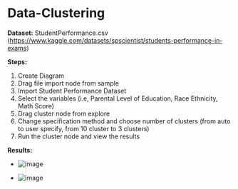 # Data-Clustering

**Dataset:** StudentPerformance.csv (https://www.kaggle.com/datasets/spscientist/students-performance-in-exams)

**Steps:**
1. Create Diagram
2. Drag file import node from sample
3. Import Student Performance Dataset
4. Select the variables (i.e, Parental Level of Education, Race Ethnicity, Math Score) 
5. Drag cluster node from explore
6. Change specification method and choose number of clusters (from auto to user specify, from 10 cluster to 3 clusters)
7. Run the cluster node and view the results

**Results:**
- ![image](https://user-images.githubusercontent.com/98597962/160193883-502e5c58-603a-4e78-bd19-7769a2c6fd39.png)

- ![image](https://user-images.githubusercontent.com/98597962/160194015-257a9af6-b614-446d-acb5-9836fe4baa88.png)
